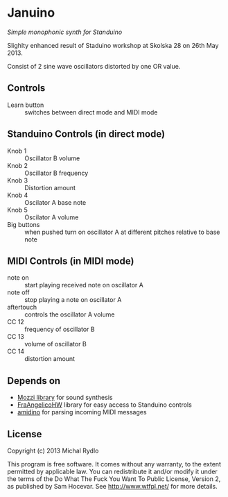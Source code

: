 Januino
=======

*Simple monophonic synth for Standuino*

Slighlty enhanced result of Staduino workshop at Skolska 28 on 26th May 2013.

Consist of 2 sine wave oscillators distorted by one OR value.

Controls
--------
<dl>
	<dt>Learn button</dt>
	<dd>switches between direct mode and MIDI mode</dd>
</dl>

Standuino Controls (in direct mode)
-----------------------------------

<dl>
<dt>Knob 1</dt><dd>Oscillator B volume</dd>
<dt>Knob 2</dt><dd>Oscillator B frequency</dd>
<dt>Knob 3</dt><dd>Distortion amount</dd>
<dt>Knob 4</dt><dd>Oscilator A base note</dd>
<dt>Knob 5</dt><dd>Oscilator A volume</dd>
<dt>Big buttons</dt><dd>when pushed turn on oscillator A at different pitches relative to base note</dd>
</dl>

MIDI Controls (in MIDI mode)
----------------------------

<dl>
<dt>note on</dt><dd>start playing received note on oscillator A</dd>
<dt>note off</dt><dd>stop playing a note on oscillator A</dd>
<dt>aftertouch</dt><dd>controls the oscillator A volume</dd>
<dt>CC 12</dt><dd>frequency of oscillator B</dd>
<dt>CC 13</dt><dd>volume of oscillator B</dd>
<dt>CC 14</dt><dd>distortion amount</dd>
</dl>

Depends on
----------

* [Mozzi library](http://sensorium.github.io/Mozzi/) for sound synthesis
* [FraAngelicoHW](http://www.standuino.eu/) library for easy access to Standuino controls
* [amidino](http://github.com/mmm444/amidino) for parsing incoming MIDI messages

License
-------

Copyright (c) 2013 Michal Rydlo

This program is free software. It comes without any warranty, to
the extent permitted by applicable law. You can redistribute it
and/or modify it under the terms of the Do What The Fuck You Want
To Public License, Version 2, as published by Sam Hocevar. See
http://www.wtfpl.net/ for more details.
